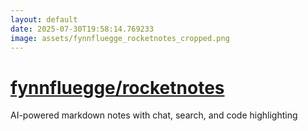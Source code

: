 ```yaml
---
layout: default
date: 2025-07-30T19:58:14.769233
image: assets/fynnfluegge_rocketnotes_cropped.png
---
```


# [fynnfluegge/rocketnotes](https://github.com/fynnfluegge/rocketnotes)

AI-powered markdown notes with chat, search, and code highlighting
